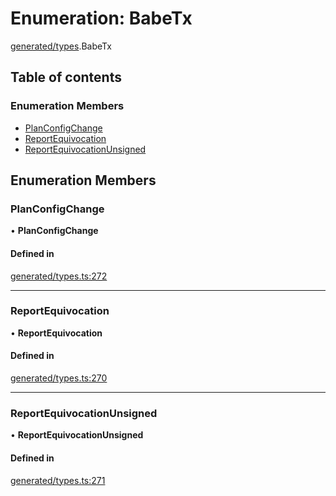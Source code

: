 # Enumeration: BabeTx

[generated/types](../wiki/generated.types).BabeTx

## Table of contents

### Enumeration Members

- [PlanConfigChange](../wiki/generated.types.BabeTx#planconfigchange)
- [ReportEquivocation](../wiki/generated.types.BabeTx#reportequivocation)
- [ReportEquivocationUnsigned](../wiki/generated.types.BabeTx#reportequivocationunsigned)

## Enumeration Members

### PlanConfigChange

• **PlanConfigChange**

#### Defined in

[generated/types.ts:272](https://github.com/PolymathNetwork/polymesh-sdk/blob/299ce247/src/generated/types.ts#L272)

___

### ReportEquivocation

• **ReportEquivocation**

#### Defined in

[generated/types.ts:270](https://github.com/PolymathNetwork/polymesh-sdk/blob/299ce247/src/generated/types.ts#L270)

___

### ReportEquivocationUnsigned

• **ReportEquivocationUnsigned**

#### Defined in

[generated/types.ts:271](https://github.com/PolymathNetwork/polymesh-sdk/blob/299ce247/src/generated/types.ts#L271)

